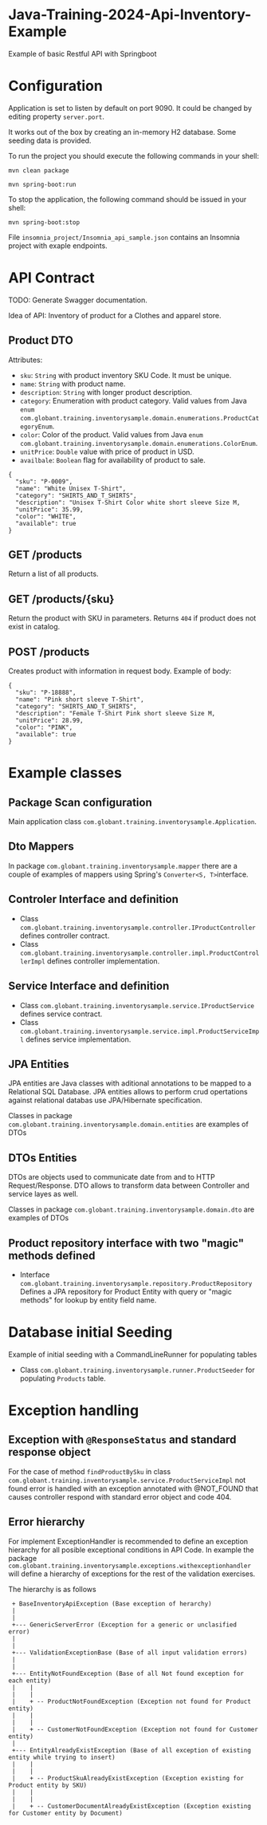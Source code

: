 # Java-Training-2024-Api-Inventory-Example

Example of basic Restful API with Springboot

# Configuration

Application is set to listen by default on port 9090. It could be changed by editing property `server.port`.

It works out of the box by creating an in-memory H2 database. Some seeding data is provided.

To run the project you should execute the following commands in your shell:

```
mvn clean package

mvn spring-boot:run
```

To stop the application, the following command should be issued in your shell:

```
mvn spring-boot:stop
```

File `insomnia_project/Insomnia_api_sample.json` contains an Insomnia project with exaple endpoints.

# API Contract

TODO: Generate Swagger documentation.

Idea of API: Inventory of product for a Clothes and apparel store.

## Product DTO

Attributes:

- `sku`: `String` with product inventory SKU Code. It must be unique.
- `name`: `String` with product name.
- `description`: `String` with longer product description.
- `category`: Enumeration with product category. Valid values from
  Java `enum` `com.globant.training.inventorysample.domain.enumerations.ProductCategoryEnum`.
- `color`: Color of the product. Valid values from
  Java `enum` `com.globant.training.inventorysample.domain.enumerations.ColorEnum`.
- `unitPrice`: `Double` value with price of product in USD.
- `availbale`: `Boolean` flag for availability of product to sale.

````
{
  "sku": "P-0009",
  "name": "White Unisex T-Shirt",
  "category": "SHIRTS_AND_T_SHIRTS",
  "description": "Unisex T-Shirt Color white short sleeve Size M,
  "unitPrice": 35.99,
  "color": "WHITE",
  "available": true
}
````

## GET /products

Return a list of all products.

## GET /products/{sku}

Return the product with SKU in parameters. Returns `404` if product does not exist in catalog.

## POST /products

Creates product with information in request body. Example of body:

````
{
  "sku": "P-18888",
  "name": "Pink short sleeve T-Shirt",
  "category": "SHIRTS_AND_T_SHIRTS",
  "description": "Female T-Shirt Pink short sleeve Size M,
  "unitPrice": 28.99,
  "color": "PINK",
  "available": true
}
````

# Example classes

## Package Scan configuration

Main application class `com.globant.training.inventorysample.Application`.

## Dto Mappers

In package `com.globant.training.inventorysample.mapper` there are a couple of examples of mappers using
Spring's `Converter<S, T>`interface.

## Controler Interface and definition

- Class `com.globant.training.inventorysample.controller.IProductController` defines controller contract.
- Class `com.globant.training.inventorysample.controller.impl.ProductControllerImpl` defines controller implementation.

## Service Interface and definition

- Class `com.globant.training.inventorysample.service.IProductService` defines service contract.
- Class `com.globant.training.inventorysample.service.impl.ProductServiceImpl` defines service implementation.

## JPA Entities

JPA entities are Java classes with aditional annotations to be mapped to a Relational SQL Database. JPA entities allows
to perform crud opertations against relational databas use JPA/Hibernate specification.

Classes in package `com.globant.training.inventorysample.domain.entities` are examples of DTOs

## DTOs Entities

DTOs are objects used to communicate date from and to HTTP Request/Response. DTO allows to transform data between
Controller and service layes as well.

Classes in package `com.globant.training.inventorysample.domain.dto` are examples of DTOs

## Product repository interface with two "magic" methods defined

- Interface `com.globant.training.inventorysample.repository.ProductRepository` Defines a JPA repository for Product
  Entity with query or "magic methods" for lookup by entity field name.

# Database initial Seeding

Example of initial seeding with a CommandLineRunner for populating tables

- Class `com.globant.training.inventorysample.runner.ProductSeeder` for populating `Products` table.

# Exception handling

## Exception with `@ResponseStatus` and standard response object
For the case of method `findProductBySku`  in class `com.globant.training.inventorysample.service.ProductServiceImpl`
not found error is handled with an exception annotated with @NOT_FOUND that causes controller respond with standard
error object and code 404.

## Error hierarchy
For implement ExceptionHandler is recommended to define an exception hierarchy for all posible exceptional conditions in API Code. In example the package `com.globant.training.inventorysample.exceptions.withexceptionhandler` will define a hierarchy of exceptions for the rest of the validation exercises.

The hierarchy is as follows
```
 + BaseInventoryApiException (Base exception of herarchy)
 |
 |
 +--- GenericServerError (Exception for a generic or unclasified error)
 |
 |
 +--- ValidationExceptionBase (Base of all input validation errors)
 |
 |
 +--- EntityNotFoundException (Base of all Not found exception for each entity)
 |    |
 |    |
 |    + -- ProductNotFoundException (Exception not found for Product entity)
 |    |
 |    |
 |    + -- CustomerNotFoundException (Exception not found for Customer entity)
 |
 +--- EntityAlreadyExistException (Base of all exception of existing entity while trying to insert)          
 |    |
 |    |
 |    + -- ProductSkuAlreadyExistException (Exception existing for Product entity by SKU)
 |    |
 |    |
 |    + -- CustomerDocumentAlreadyExistException (Exception existing for Customer entity by Document)
 
```

